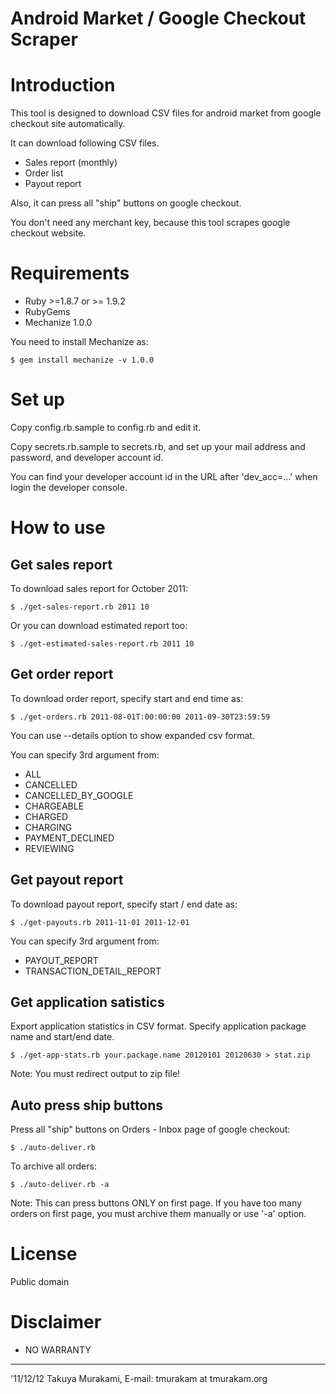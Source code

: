Android Market / Google Checkout Scraper
========================================

Introduction
============

This tool is designed to download CSV files for android market 
from google checkout site automatically.

It can download following CSV files.

* Sales report (monthly)
* Order list
* Payout report

Also, it can press all "ship" buttons on google checkout.

You don't need any merchant key, because this tool scrapes
google checkout website.

Requirements
============

* Ruby >=1.8.7 or >= 1.9.2
* RubyGems
* Mechanize 1.0.0

You need to install Mechanize as:

    $ gem install mechanize -v 1.0.0


Set up
======

Copy config.rb.sample to config.rb and edit it.

Copy secrets.rb.sample to secrets.rb, and set up your
mail address and password, and developer account id.

You can find your developer account id in the URL 
after 'dev_acc=...' when login the developer console.


How to use
==========

Get sales report
----------------

To download sales report for October 2011:

    $ ./get-sales-report.rb 2011 10

Or you can download estimated report too:

    $ ./get-estimated-sales-report.rb 2011 10

Get order report
----------------

To download order report, specify start and end time as:

    $ ./get-orders.rb 2011-08-01T:00:00:00 2011-09-30T23:59:59

You can use --details option to show expanded csv format.

You can specify 3rd argument from:

* ALL
* CANCELLED
* CANCELLED_BY_GOOGLE
* CHARGEABLE
* CHARGED
* CHARGING 
* PAYMENT_DECLINED
* REVIEWING


Get payout report
-----------------

To download payout report, specify start / end date as:

    $ ./get-payouts.rb 2011-11-01 2011-12-01

You can specify 3rd argument from:

* PAYOUT_REPORT
* TRANSACTION_DETAIL_REPORT


Get application satistics
-------------------------

Export application statistics in CSV format.
Specify application package name and start/end date.

    $ ./get-app-stats.rb your.package.name 20120101 20120630 > stat.zip

Note: You must redirect output to zip file!


Auto press ship buttons
-----------------------

Press all "ship" buttons on Orders - Inbox page of google checkout:

    $ ./auto-deliver.rb

To archive all orders:

    $ ./auto-deliver.rb -a

Note: This can press buttons ONLY on first page. If you have too 
many orders on first page, you must archive them manually or
use '-a' option.

License
=======

Public domain


Disclaimer
==========

* NO WARRANTY

---
'11/12/12
Takuya Murakami, E-mail: tmurakam at tmurakam.org
